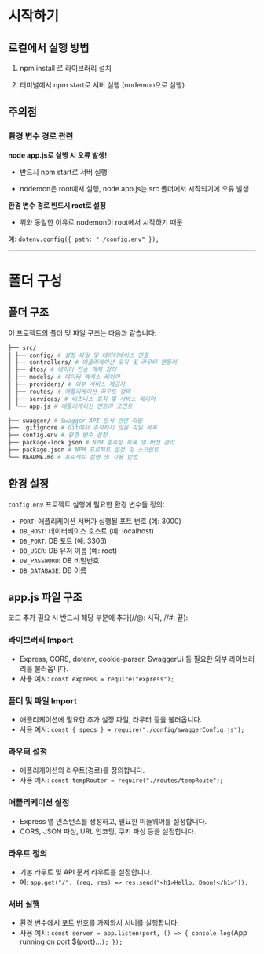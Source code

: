 # 시작하기

## 로컬에서 실행 방법

1. npm install 로 라이브러리 설치

2. 터미널에서 npm start로 서버 실행 (nodemon으로 실행)

## 주의점

### 환경 변수 경로 관련

**node app.js로 실행 시 오류 발생!**

- 반드시 npm start로 서버 실행

- nodemon은 root에서 실행, node app.js는 src 폴더에서 시작되기에 오류 발생

**환경 변수 경로 반드시 root로 설정**

- 위와 동일한 이유로 nodemon이 root에서 시작하기 때문

예: `dotenv.config({ path: "./config.env" });`

---

# 폴더 구성

## 폴더 구조

이 프로젝트의 폴더 및 파일 구조는 다음과 같습니다:

```bash
├── src/
│ ├── config/ # 설정 파일 및 데이터베이스 연결
│ ├── controllers/ # 애플리케이션 로직 및 라우터 핸들러
│ ├── dtos/ # 데이터 전송 객체 정의
│ ├── models/ # 데이터 엑세스 레이어
│ ├── providers/ # 외부 서비스 제공자
│ ├── routes/ # 애플리케이션 라우트 정의
│ ├── services/ # 비즈니스 로직 및 서비스 레이어
│ └── app.js # 애플리케이션 엔트리 포인트

├── swagger/ # Swagger API 문서 관련 파일
├── .gitignore # Git에서 추적하지 않을 파일 목록
├── config.env # 환경 변수 설정
├── package-lock.json # NPM 종속성 목록 및 버전 관리
├── package.json # NPM 프로젝트 설정 및 스크립트
└── README.md # 프로젝트 설명 및 사용 방법
```

## 환경 설정

`config.env` 프로젝트 실행에 필요한 환경 변수들 정의:

- `PORT`: 애플리케이션 서버가 실행될 포트 번호 (예: 3000)
- `DB_HOST`: 데이터베이스 호스트 (예: localhost)
- `DB_PORT`: DB 포트 (예: 3306)
- `DB_USER`: DB 유저 이름 (예: root)
- `DB_PASSWORD`: DB 비밀번호
- `DB_DATABASE`: DB 이름

## app.js 파일 구조

코드 추가 필요 시 반드시 해당 부분에 추가(//@: 시작, //#: 끝):

### 라이브러리 Import

- Express, CORS, dotenv, cookie-parser, SwaggerUi 등 필요한 외부 라이브러리를 불러옵니다.
- 사용 예시: `const express = require("express");`

### 폴더 및 파일 Import

- 애플리케이션에 필요한 추가 설정 파일, 라우터 등을 불러옵니다.
- 사용 예시: `const { specs } = require("./config/swaggerConfig.js");`

### 라우터 설정

- 애플리케이션의 라우트(경로)를 정의합니다.
- 사용 예시: `const tempRouter = require("./routes/tempRoute");`

### 애플리케이션 설정

- Express 앱 인스턴스를 생성하고, 필요한 미들웨어를 설정합니다.
- CORS, JSON 파싱, URL 인코딩, 쿠키 파싱 등을 설정합니다.

### 라우트 정의

- 기본 라우트 및 API 문서 라우트를 설정합니다.
- 예: `app.get("/", (req, res) => res.send("<h1>Hello, Daon!</h1>"));`

### 서버 실행

- 환경 변수에서 포트 번호를 가져와서 서버를 실행합니다.
- 사용 예시: `const server = app.listen(port, () => { console.log(`App running on port ${port}...`); });`

```

```

